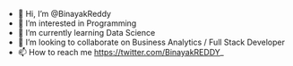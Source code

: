 - 👋 Hi, I’m @BinayakReddy
- 👀 I’m interested in Programming
- 🌱 I’m currently learning Data Science
- 💞️ I’m looking to collaborate on Business Analytics / Full Stack Developer
- 📫 How to reach me https://twitter.com/BinayakREDDY_

<!---
BinayakReddy/BinayakReddy is a ✨ special ✨ repository because its `README.md` (this file) appears on your GitHub profile.
You can click the Preview link to take a look at your changes.
--->
